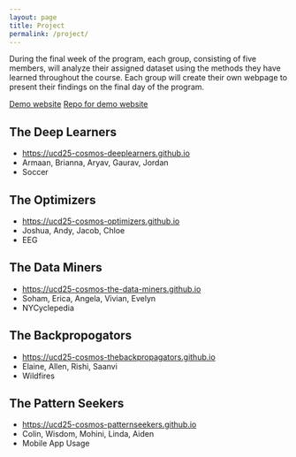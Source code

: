 ```yaml
---
layout: page
title: Project
permalink: /project/
---
```

During the final week of the program, each group, consisting of five members, will analyze their assigned dataset using the methods they have learned throughout the course. Each group will create their own webpage to present their findings on the final day of the program.

[Demo website](https://wonjun-davis.github.io/) [Repo for demo website](https://github.com/wonjun-davis/wonjun-davis.github.io)


## The Deep Learners
- <https://ucd25-cosmos-deeplearners.github.io>
- Armaan, Brianna, Aryav, Gaurav, Jordan
- Soccer

## The Optimizers 
- <https://ucd25-cosmos-optimizers.github.io>
- Joshua, Andy, Jacob, Chloe
- EEG

## The Data Miners
- <https://ucd25-cosmos-the-data-miners.github.io>
- Soham, Erica, Angela, Vivian, Evelyn
- NYCyclepedia

## The Backpropogators
- <https://ucd25-cosmos-thebackpropagators.github.io>
- Elaine, Allen, Rishi, Saanvi
- Wildfires

## The Pattern Seekers
- <https://ucd25-cosmos-patternseekers.github.io>
- Colin, Wisdom, Mohini, Linda, Aiden
- Mobile App Usage
